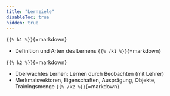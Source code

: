 ```yaml
---
title: "Lernziele"
disableToc: true
hidden: true
---
```



`{{% k1 %}}`{=markdown}
*   Definition und Arten des Lernens
`{{% /k1 %}}`{=markdown}

`{{% k2 %}}`{=markdown}
*   Überwachtes Lernen: Lernen durch Beobachten (mit Lehrer)
*   Merkmalsvektoren, Eigenschaften, Ausprägung, Objekte, Trainingsmenge
`{{% /k2 %}}`{=markdown}
